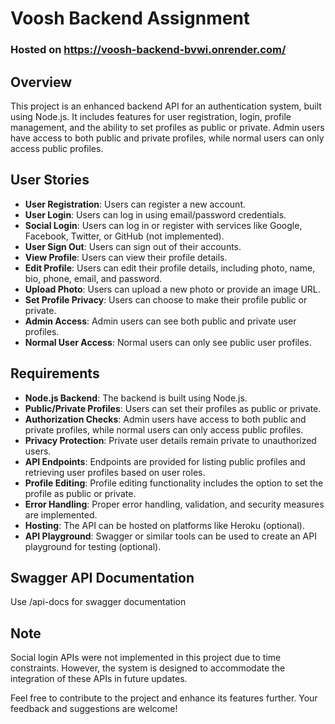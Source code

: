 # Voosh Backend Assignment

### Hosted on https://voosh-backend-bvwi.onrender.com/

## Overview

This project is an enhanced backend API for an authentication system, built using Node.js. It includes features for user registration, login, profile management, and the ability to set profiles as public or private. Admin users have access to both public and private profiles, while normal users can only access public profiles.

## User Stories

- **User Registration**: Users can register a new account.
- **User Login**: Users can log in using email/password credentials.
- **Social Login**: Users can log in or register with services like Google, Facebook, Twitter, or GitHub (not implemented).
- **User Sign Out**: Users can sign out of their accounts.
- **View Profile**: Users can view their profile details.
- **Edit Profile**: Users can edit their profile details, including photo, name, bio, phone, email, and password.
- **Upload Photo**: Users can upload a new photo or provide an image URL.
- **Set Profile Privacy**: Users can choose to make their profile public or private.
- **Admin Access**: Admin users can see both public and private user profiles.
- **Normal User Access**: Normal users can only see public user profiles.

## Requirements

- **Node.js Backend**: The backend is built using Node.js.
- **Public/Private Profiles**: Users can set their profiles as public or private.
- **Authorization Checks**: Admin users have access to both public and private profiles, while normal users can only access public profiles.
- **Privacy Protection**: Private user details remain private to unauthorized users.
- **API Endpoints**: Endpoints are provided for listing public profiles and retrieving user profiles based on user roles.
- **Profile Editing**: Profile editing functionality includes the option to set the profile as public or private.
- **Error Handling**: Proper error handling, validation, and security measures are implemented.
- **Hosting**: The API can be hosted on platforms like Heroku (optional).
- **API Playground**: Swagger or similar tools can be used to create an API playground for testing (optional).

## Swagger API Documentation

Use /api-docs for swagger documentation

## Note

Social login APIs were not implemented in this project due to time constraints. However, the system is designed to accommodate the integration of these APIs in future updates.

Feel free to contribute to the project and enhance its features further. Your feedback and suggestions are welcome!
